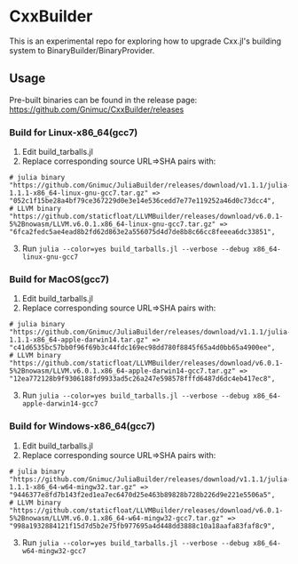 # CxxBuilder
This is an experimental repo for exploring how to upgrade Cxx.jl's building system to BinaryBuilder/BinaryProvider.

## Usage
Pre-built binaries can be found in the release page: https://github.com/Gnimuc/CxxBuilder/releases

### Build for Linux-x86_64(gcc7)
1. Edit build_tarballs.jl
2. Replace corresponding source URL=>SHA pairs with:
```
# julia binary
"https://github.com/Gnimuc/JuliaBuilder/releases/download/v1.1.1/julia-1.1.1-x86_64-linux-gnu-gcc7.tar.gz" =>
"052c1f15be28a4bf79ce367229d0e3e14e536cedd7e77e119252a46d0c73dcc4",
# LLVM binary
"https://github.com/staticfloat/LLVMBuilder/releases/download/v6.0.1-5%2Bnowasm/LLVM.v6.0.1.x86_64-linux-gnu-gcc7.tar.gz" =>
"6fca2fedc5ae4ead8b2fd62d863e2a556075d4d7de8b8c66cc8feeea6dc33851",
```
3. Run `julia --color=yes build_tarballs.jl --verbose --debug x86_64-linux-gnu-gcc7`

### Build for MacOS(gcc7)
1. Edit build_tarballs.jl
2. Replace corresponding source URL=>SHA pairs with:
```
# julia binary
"https://github.com/Gnimuc/JuliaBuilder/releases/download/v1.1.1/julia-1.1.1-x86_64-apple-darwin14.tar.gz" =>
"c41d6535bc57bb0f96f69b3c44fdc169ec98dd780f8845f65a4d0bb65a4900ee",
# LLVM binary
"https://github.com/staticfloat/LLVMBuilder/releases/download/v6.0.1-5%2Bnowasm/LLVM.v6.0.1.x86_64-apple-darwin14-gcc7.tar.gz" =>
"12ea772128b9f9306188fd9933ad5c26a247e598578fffd6487d6dc4eb417ec8",
```
3. Run `julia --color=yes build_tarballs.jl --verbose --debug x86_64-apple-darwin14-gcc7`

### Build for Windows-x86_64(gcc7)
1. Edit build_tarballs.jl
2. Replace corresponding source URL=>SHA pairs with:
```
# julia binary
"https://github.com/Gnimuc/JuliaBuilder/releases/download/v1.1.1/julia-1.1.1-x86_64-w64-mingw32.tar.gz" =>
"9446377e8fd7b143f2ed1ea7ec6470d25e463b89828b728b226d9e221e5506a5",
# LLVM binary
"https://github.com/staticfloat/LLVMBuilder/releases/download/v6.0.1-5%2Bnowasm/LLVM.v6.0.1.x86_64-w64-mingw32-gcc7.tar.gz" =>
"998a1932884121f15d7d5b2e75fb977695a4d448dd3888c10a18aafa83faf8c9",
```
3. Run `julia --color=yes build_tarballs.jl --verbose --debug x86_64-w64-mingw32-gcc7`
